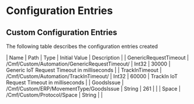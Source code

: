 # Configuration Entries

## Custom Configuration Entries
The following table describes the configuration entries created

|           Name                 |                      Path                        | Type         | Initial Value  | Description                                 |
| GenericRequestTimeout          | /Cmf/Custom/Automation/GenericRequestTimeout/ 	| Int32        | 30000          | Generic IoT Request Timeout in milliseconds |
| TrackInTimeout                 | /Cmf/Custom/Automation/TrackInTimeout/        	| Int32        | 60000          | TrackIn IoT Request Timeout in milliseconds |
|   GoodsIssue                   | /Cmf/Custom/ERP/MovementType/GoodsIssue          | String       |  261           |                                             |
|           Space                |   /Cmf/Custom/Protocol/Space                     | String       |                |


